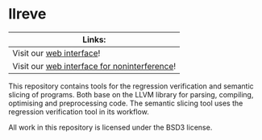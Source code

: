 # llreve

| Links: |
|-------|
| Visit our [web interface](https://formal.iti.kit.edu/llreve)!|
| Visit our [web interface for noninterference](https://formal.iti.kit.edu/llreve/noninter)!|


This repository contains tools for the regression verification and semantic slicing of programs.
Both base on the LLVM library for parsing, compiling, optimising and preprocessing code.
The semantic slicing tool uses the regression verification tool in its workflow.

All work in this repository is licensed under the BSD3 license.
